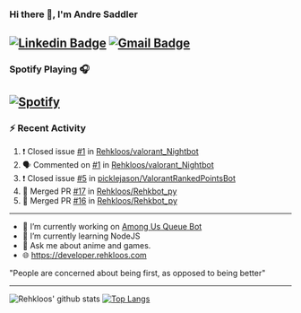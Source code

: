 ### Hi there 👋, I'm Andre Saddler
[![Linkedin Badge](https://img.shields.io/badge/-andrexsaddler-blue?style=flat-square&logo=Linkedin&logoColor=white&link=https://www.linkedin.com/in/andrexsaddler/)](https://www.linkedin.com/in/andrexsaddler/)
[![Gmail Badge](https://img.shields.io/badge/-contact@rehkloos.com-c14438?style=flat-square&logo=Gmail&logoColor=white&link=mailto:contact@rehkloos.com)](mailto:contact@rehkloos.com)
---
### Spotify Playing 🎧

[![Spotify](https://novatorem.rehkloos.vercel.app/api/spotify)](https://open.spotify.com/user/Rehkloos)
---

### :zap: Recent Activity

<!--START_SECTION:activity-->
1. ❗️ Closed issue [#1](https://github.com/Rehkloos/valorant_Nightbot/issues/1) in [Rehkloos/valorant_Nightbot](https://github.com/Rehkloos/valorant_Nightbot)
2. 🗣 Commented on [#1](https://github.com/Rehkloos/valorant_Nightbot/issues/1) in [Rehkloos/valorant_Nightbot](https://github.com/Rehkloos/valorant_Nightbot)
3. ❗️ Closed issue [#5](https://github.com/picklejason/ValorantRankedPointsBot/issues/5) in [picklejason/ValorantRankedPointsBot](https://github.com/picklejason/ValorantRankedPointsBot)
4. 🎉 Merged PR [#17](https://github.com/Rehkloos/Rehkbot_py/pull/17) in [Rehkloos/Rehkbot_py](https://github.com/Rehkloos/Rehkbot_py)
5. 🎉 Merged PR [#16](https://github.com/Rehkloos/Rehkbot_py/pull/16) in [Rehkloos/Rehkbot_py](https://github.com/Rehkloos/Rehkbot_py)
<!--END_SECTION:activity-->

---

- 🔭 I’m currently working on [Among Us Queue Bot](https://github.com/Rehkloos/queue-bot)
- 🌱 I’m currently learning NodeJS
- 💬 Ask me about anime and games.
- 🌐 https://developer.rehkloos.com

"People are concerned about being first, as opposed to being better"

---
![Rehkloos' github stats](https://github-readme-stats.vercel.app/api?username=Rehkloos&count_private=true)
[![Top Langs](https://github-readme-stats.vercel.app/api/top-langs/?username=Rehkloos&layout=compact)](https://github.com/anuraghazra/github-readme-stats)
